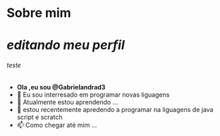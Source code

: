 # Sobre mim

# *editando meu perfil*

###### teste

-    **Ola ,eu sou @Gabrielandrad3**
- 👀 Eu sou interresado em programar novas liguagens 
- 🌱 Atualmente estou aprendendo ...
- 💞️ estou recentemente apredendo a programar na liguagens de java script e scratch
- 📫 Como chegar até mim ...

